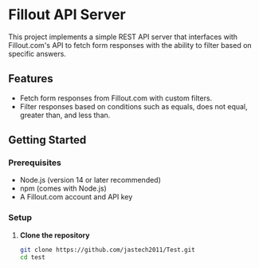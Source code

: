 # Fillout API Server

This project implements a simple REST API server that interfaces with Fillout.com's API to fetch form responses with the ability to filter based on specific answers.

## Features

- Fetch form responses from Fillout.com with custom filters.
- Filter responses based on conditions such as equals, does not equal, greater than, and less than.

## Getting Started

### Prerequisites

- Node.js (version 14 or later recommended)
- npm (comes with Node.js)
- A Fillout.com account and API key

### Setup

1. **Clone the repository**

   ```sh
   git clone https://github.com/jastech2011/Test.git
   cd test
   ```
